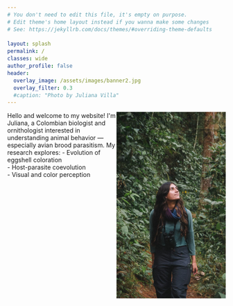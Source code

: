 ```yaml
---
# You don't need to edit this file, it's empty on purpose.
# Edit theme's home layout instead if you wanna make some changes
# See: https://jekyllrb.com/docs/themes/#overriding-theme-defaults

layout: splash
permalink: /
classes: wide
author_profile: false
header:
  overlay_image: /assets/images/banner2.jpg
  overlay_filter: 0.3
  #caption: "Photo by Juliana Villa"
---
```

<div>
  <img style="display: block; margin: auto; float: right; width: 50%;" src="/assets/images/photo_home.jpg"/>
</div>


  Hello and welcome to my website! I'm Juliana, a Colombian biologist and ornithologist interested in understanding animal behavior — especially avian brood parasitism. 
  My research explores:
      - Evolution of eggshell coloration  
      - Host-parasite coevolution  
      - Visual and color perception
